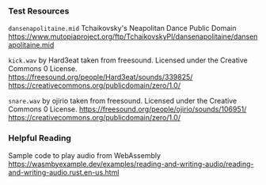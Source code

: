 
### Test Resources

`dansenapolitaine.mid`
Tchaikovsky's Neapolitan Dance
Public Domain
https://www.mutopiaproject.org/ftp/TchaikovskyPI/dansenapolitaine/dansenapolitaine.mid

`kick.wav` by Hard3eat taken from freesound.
Licensed under the Creative Commons 0 License.
https://freesound.org/people/Hard3eat/sounds/339825/
https://creativecommons.org/publicdomain/zero/1.0/

`snare.wav` by ojirio taken from freesound.
Licensed under the Creative Commons 0 License.
https://freesound.org/people/ojirio/sounds/106951/
https://creativecommons.org/publicdomain/zero/1.0/

### Helpful Reading

Sample code to play audio from WebAssembly
https://wasmbyexample.dev/examples/reading-and-writing-audio/reading-and-writing-audio.rust.en-us.html

